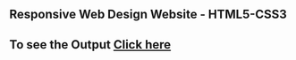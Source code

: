 ## Responsive Web Design Website - HTML5-CSS3
## To see the Output [Click here](https://taheermattur.github.io/Responsive-Web-Design-Website---HTML5-CSS3/)
